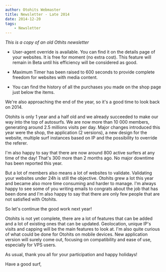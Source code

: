 ```yaml
---
author: Otohits Webmaster
title: Newsletter - Late 2014
date: 2014-12-20
tags:
    - Newsletter
---
```


_This is a copy of an old Othits newsletter_

- User-agent override is available. You can find it on the details page of your websites. It is free for moment (no extra cost). This feature will remain in Beta until his efficiency will be considered as good.

- Maximum Timer has been raised to 600 seconds to provide complete freedom for websites with media content.

- You can find the history of all the purchases you made on the shop page just below the items.

We're also approaching the end of the year, so it's a good time to look back on 2014.

Otohits is only 1 year and a half old and we already succeeded to make our way into the top of autosurfs. We are now more than 10 000 members, generating around 2.5 millions visits per day.
Major changes introduced this year were the shop, the application (2 versions), a new design for the website, multiple surf instances based on IP and the possibility to override the referer.

I'm also happy to say that there are now around 800 active surfers at any time of the day! That's 300 more than 2 months ago.
No major downtime has been reported this year.

But a lot of members also means a lot of websites to validate. Validating your websites under 24h is still the objective.
Otohits grew a lot this year and became also more time consuming and harder to manage. I'm always happy to see some of you writing emails to congrats about the job that has been done and I'm also happy to say that there are only few people that are not satisfied with Otohits.

So let's continue the good work next year!

Otohits is not yet complete, there are a lot of features that can be added and a lot of existing ones that can be updated.
Geolocation, unique IP's visits and capping will be the main features to look at. I'm also quite curious of what could be done for Otohits on mobile devices. New application version will surely come out, focusing on compatibility and ease of use, especially for VPS users.

As usual, thank you all for your participation and happy holidays!

Have a good surf,
